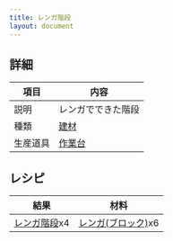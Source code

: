 ```yaml
---
title: レンガ階段
layout: document
---
```

## 詳細

|項目|内容|
|---|---|
|説明|レンガでできた階段|
|種類|[建材](建材)|
|生産道具|[作業台](作業台)|

## レシピ

|結果|材料|
|---|---|
|[レンガ階段](レンガ階段)x4|[レンガ(ブロック)](レンガ(ブロック))x6|


